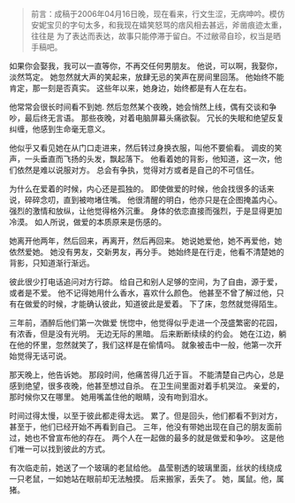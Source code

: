 > 前言：成稿于2006年04月16日晚，现在看来，行文生涩，无病呻吟。模仿安妮宝贝的字句太多，和我现在嬉笑怒骂的痞风相去甚远，斧凿痕迹太重，往往是 为了表达而表达，故事只能停滞于留白。不过敝帚自珍，权当是晒手稿吧。


如果你会娶我，我可以一直等你，不再交任何男朋友。
他说，可以啊，我娶你，淡然笃定。
她忽然就大声的笑起来，放肆无忌的笑声在房间里回荡。
他始终不能肯定，那一刻是否真实。
这些年以来，她身边，始终都是有人在左右。

他常常会很长时间看不到她.
然后忽然某个夜晚，她会悄然上线，偶有交谈和争吵，最后终无言语。
那些夜晚，对着电脑屏幕头痛欲裂。
冗长的失眠和绝望反复纠缠，他感到生命毫无意义。

他似乎又看见她在从门口走进来，然后转过身换衣服，叫他不要偷看。
调皮的笑声，一头垂直而飞扬的头发，飘起落下。
他看着她的背影，他知道，这一次，他们依然是难以说服对方。
总会有争执，觉得对方或者是自己的不可信任。

为什么在爱着的时候，内心还是孤独的。
即使做爱的时候，他会找很多的话来说，碎碎念叨，直到被吻堵住嘴。
他很清醒的明白，他亦只是在企图掩盖内心。
强烈的激情和放纵，让他觉得格外沉重。
身体的依恋直接而强烈，于是显得更加冷漠。
如人所说，做爱的本质原来是伤感的。

她离开他两年，然后回来，再离开，然后再回来。
她说她爱他，她不再爱他，她依然爱她。
她没有男友，交新男友，再分手。
她始终是在行走，他看不清楚她的背影，只知道渐行渐远。

彼此很少打电话追问对方行踪。
给自己和别人足够的空间，为了自由，源于爱，或者是不爱。
他不记得她用什么香水，喜欢什么颜色。
他甚至不曾了解过他，只有在做爱的时候，才能确认彼此，知道彼此是爱着。
下了床，忽然就觉得陌生。

三年前，酒醉后他们第一次做爱
恍惚中，他觉得似乎走进一个茂盛繁密的花园，有浓香，但是没有光明。
无边无际的黑暗。
后来断断续续的约会。
她在江边，躺在他的怀里，忽然就笑了，我们这样是在偷情吗。
就象被击中一般，他第一次开始觉得无话可说。

那天晚上，他告诉她。
那段时间，他痛苦得几近于盲。
不能清楚自己内心，总是感到绝望，很多夜晚，他甚至想过自杀。
在卫生间里面对着手机哭泣。
亲爱的，那时候你又在哪里。
她用嘴盖住他的眼睛，没有吻到泪水。

时间过得太慢，以至于彼此都走得太远。
累了。但是回头，他们都看不到对方，甚至于，他们已经开始不再看到自己。
三年，他没有带她出现在自己的朋友面前过，她也不曾宣布他的存在。
两个人在一起做的最多的就是做爱和争吵。
这是他们唯一可以找到彼此的方式。

有次临走前，她送了一个玻璃的老鼠给他。
晶莹剔透的玻璃里面，丝状的线绕成一只老鼠，一如她站在眼前却无法触摸。
后来搬家，丢失了。
她，属鼠。他，属猪。

<!-- ##{"timestamp":1176258336}## -->